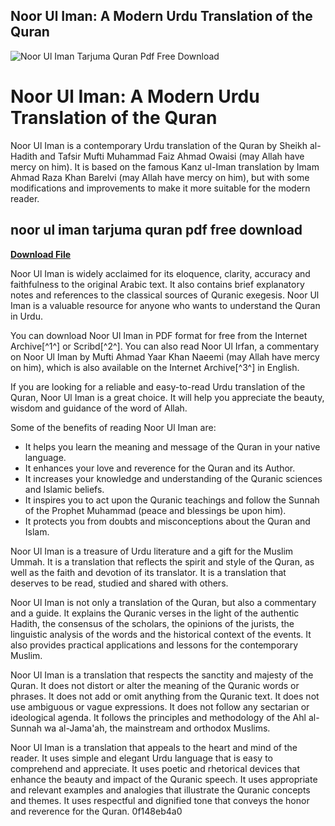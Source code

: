 ## Noor Ul Iman: A Modern Urdu Translation of the Quran

 
![Noor Ul Iman Tarjuma Quran Pdf Free Download](https://encrypted-tbn1.gstatic.com/images?q=tbn:ANd9GcRdyyNAmfWdF_wQKdM_YykKQaCIpmhOHLpdCEtCesVrTHJlDo6NxNTi_K9f)

 
# Noor Ul Iman: A Modern Urdu Translation of the Quran
 
Noor Ul Iman is a contemporary Urdu translation of the Quran by Sheikh al-Hadith and Tafsir Mufti Muhammad Faiz Ahmad Owaisi (may Allah have mercy on him). It is based on the famous Kanz ul-Iman translation by Imam Ahmad Raza Khan Barelvi (may Allah have mercy on him), but with some modifications and improvements to make it more suitable for the modern reader.
 
## noor ul iman tarjuma quran pdf free download


[**Download File**](https://www.google.com/url?q=https%3A%2F%2Fssurll.com%2F2tKGYj&sa=D&sntz=1&usg=AOvVaw3XbvwVoZaiLCqWQAN5FJ0d)

 
Noor Ul Iman is widely acclaimed for its eloquence, clarity, accuracy and faithfulness to the original Arabic text. It also contains brief explanatory notes and references to the classical sources of Quranic exegesis. Noor Ul Iman is a valuable resource for anyone who wants to understand the Quran in Urdu.
 
You can download Noor Ul Iman in PDF format for free from the Internet Archive[^1^] or Scribd[^2^]. You can also read Noor Ul Irfan, a commentary on Noor Ul Iman by Mufti Ahmad Yaar Khan Naeemi (may Allah have mercy on him), which is also available on the Internet Archive[^3^] in English.
 
If you are looking for a reliable and easy-to-read Urdu translation of the Quran, Noor Ul Iman is a great choice. It will help you appreciate the beauty, wisdom and guidance of the word of Allah.

Some of the benefits of reading Noor Ul Iman are:
 
- It helps you learn the meaning and message of the Quran in your native language.
- It enhances your love and reverence for the Quran and its Author.
- It increases your knowledge and understanding of the Quranic sciences and Islamic beliefs.
- It inspires you to act upon the Quranic teachings and follow the Sunnah of the Prophet Muhammad (peace and blessings be upon him).
- It protects you from doubts and misconceptions about the Quran and Islam.

Noor Ul Iman is a treasure of Urdu literature and a gift for the Muslim Ummah. It is a translation that reflects the spirit and style of the Quran, as well as the faith and devotion of its translator. It is a translation that deserves to be read, studied and shared with others.

Noor Ul Iman is not only a translation of the Quran, but also a commentary and a guide. It explains the Quranic verses in the light of the authentic Hadith, the consensus of the scholars, the opinions of the jurists, the linguistic analysis of the words and the historical context of the events. It also provides practical applications and lessons for the contemporary Muslim.
 
Noor Ul Iman is a translation that respects the sanctity and majesty of the Quran. It does not distort or alter the meaning of the Quranic words or phrases. It does not add or omit anything from the Quranic text. It does not use ambiguous or vague expressions. It does not follow any sectarian or ideological agenda. It follows the principles and methodology of the Ahl al-Sunnah wa al-Jama'ah, the mainstream and orthodox Muslims.
 
Noor Ul Iman is a translation that appeals to the heart and mind of the reader. It uses simple and elegant Urdu language that is easy to comprehend and appreciate. It uses poetic and rhetorical devices that enhance the beauty and impact of the Quranic speech. It uses appropriate and relevant examples and analogies that illustrate the Quranic concepts and themes. It uses respectful and dignified tone that conveys the honor and reverence for the Quran.
 0f148eb4a0
